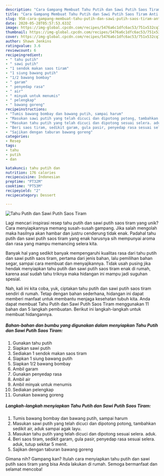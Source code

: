 ```yaml
---
description: "Cara Gampang Membuat Tahu Putih dan Sawi Putih Saos Tiram Anti Gagal"
title: "Cara Gampang Membuat Tahu Putih dan Sawi Putih Saos Tiram Anti Gagal"
slug: 958-cara-gampang-membuat-tahu-putih-dan-sawi-putih-saos-tiram-anti-gagal
date: 2020-05-28T05:57:53.633Z
image: https://img-global.cpcdn.com/recipes/5476a6c1dfc6ac53/751x532cq70/tahu-putih-dan-sawi-putih-saos-tiram-foto-resep-utama.jpg
thumbnail: https://img-global.cpcdn.com/recipes/5476a6c1dfc6ac53/751x532cq70/tahu-putih-dan-sawi-putih-saos-tiram-foto-resep-utama.jpg
cover: https://img-global.cpcdn.com/recipes/5476a6c1dfc6ac53/751x532cq70/tahu-putih-dan-sawi-putih-saos-tiram-foto-resep-utama.jpg
author: Shawn Jenkins
ratingvalue: 3.6
reviewcount: 6
recipeingredient:
- " tahu putih"
- " sawi putih"
- "1 sendok makan saos tiram"
- "1 siung bawang putih"
- "1/2 bawang bombay"
- " garam"
- " penyedap rasa"
- " air"
- " minyak untuk menumis"
- " pelengkap"
- " bawang goreng"
recipeinstructions:
- "Tumis bawang bombay dan bawang putih, sampai harum"
- "Masukan sawi putih yang telah dicuci dan dipotong potong, tambahkan sedikit air, aduk sampai agak layu."
- "Masukan tahu putih yang telah dicuci dan dipotong sesuai selera. aduk."
- "Beri saos tiram, sedikit garam, gula pasir, penyedap rasa sesuai selera. aduk, tutup sekitar 5 menit."
- "Sajikan dengan taburan bawang goreng"
categories:
- Resep
tags:
- tahu
- putih
- dan

katakunci: tahu putih dan 
nutrition: 176 calories
recipecuisine: Indonesian
preptime: "PT32M"
cooktime: "PT53M"
recipeyield: "2"
recipecategory: Dessert

---
```



![Tahu Putih dan Sawi Putih Saos Tiram](https://img-global.cpcdn.com/recipes/5476a6c1dfc6ac53/751x532cq70/tahu-putih-dan-sawi-putih-saos-tiram-foto-resep-utama.jpg)

Lagi mencari inspirasi resep tahu putih dan sawi putih saos tiram yang unik? Cara menyiapkannya memang susah-susah gampang. Jika salah mengolah maka hasilnya akan hambar dan justru cenderung tidak enak. Padahal tahu putih dan sawi putih saos tiram yang enak harusnya sih mempunyai aroma dan rasa yang mampu memancing selera kita.

Banyak hal yang sedikit banyak mempengaruhi kualitas rasa dari tahu putih dan sawi putih saos tiram, pertama dari jenis bahan, lalu pemilihan bahan segar, sampai cara membuat dan menyajikannya. Tidak usah pusing jika hendak menyiapkan tahu putih dan sawi putih saos tiram enak di rumah, karena asal sudah tahu triknya maka hidangan ini mampu jadi suguhan spesial.




Nah, kali ini kita coba, yuk, ciptakan tahu putih dan sawi putih saos tiram sendiri di rumah. Tetap dengan bahan sederhana, hidangan ini dapat memberi manfaat untuk membantu menjaga kesehatan tubuh kita. Anda dapat membuat Tahu Putih dan Sawi Putih Saos Tiram menggunakan 11 bahan dan 5 langkah pembuatan. Berikut ini langkah-langkah untuk membuat hidangannya.

<!--inarticleads1-->

##### Bahan-bahan dan bumbu yang digunakan dalam menyiapkan Tahu Putih dan Sawi Putih Saos Tiram:

1. Gunakan  tahu putih
1. Siapkan  sawi putih
1. Sediakan 1 sendok makan saos tiram
1. Siapkan 1 siung bawang putih
1. Siapkan 1/2 bawang bombay
1. Ambil  garam
1. Gunakan  penyedap rasa
1. Ambil  air
1. Ambil  minyak untuk menumis
1. Sediakan  pelengkap
1. Gunakan  bawang goreng




<!--inarticleads2-->

##### Langkah-langkah menyiapkan Tahu Putih dan Sawi Putih Saos Tiram:

1. Tumis bawang bombay dan bawang putih, sampai harum
1. Masukan sawi putih yang telah dicuci dan dipotong potong, tambahkan sedikit air, aduk sampai agak layu.
1. Masukan tahu putih yang telah dicuci dan dipotong sesuai selera. aduk.
1. Beri saos tiram, sedikit garam, gula pasir, penyedap rasa sesuai selera. aduk, tutup sekitar 5 menit.
1. Sajikan dengan taburan bawang goreng




Gimana nih? Gampang kan? Itulah cara menyiapkan tahu putih dan sawi putih saos tiram yang bisa Anda lakukan di rumah. Semoga bermanfaat dan selamat mencoba!
